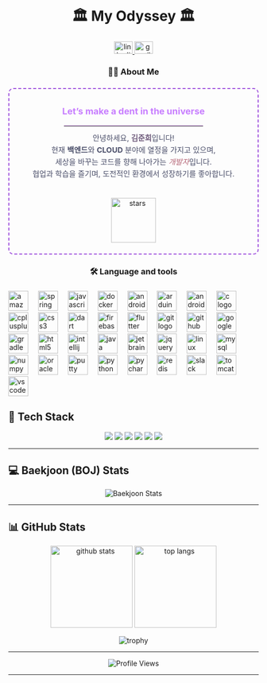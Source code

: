 <h1 align="center">🏛 My Odyssey 🏛</h1>

###

<div align="center">
  <a href="https://www.linkedin.com/in/%EC%A4%80%ED%9D%AC-%EA%B9%80-8a731b230/" target="_blank">
    <img src="https://raw.githubusercontent.com/maurodesouza/profile-readme-generator/master/src/assets/icons/social/linkedin/default.svg" width="37" height="25" alt="linkedin logo"  />
  </a>
  <a href="manuna530@gmail.com" target="_blank">
    <img src="https://raw.githubusercontent.com/maurodesouza/profile-readme-generator/master/src/assets/icons/social/gmail/default.svg" width="37" height="25" alt="gmail logo"  />
  </a>
</div>

###

<h3 align="center">👩‍💻  About Me</h3>

###

<!-- 자기소개 박스 전체를 가운데 정렬 -->
<div align="center" style="
     border: 2px dashed #9d4edd;
     border-radius: 10px; 
     padding: 16px; 
     max-width: 600px;
     margin: 0 auto;">

  <!-- 상단 포인트 문구 -->
  <p style="
       font-size: 18px; 
       font-weight: bold; 
       color: #c77dff;">
    Let’s make a dent in the universe
  </p>
  
  <!-- 작게 구분선(가로줄) -->
  <hr style="width: 60%; border: 0; border-top: 1px solid #e0aaff; margin: 8px auto;">

  <!-- 메인 자기소개 텍스트 -->
  <p style="
       font-size: 15px; 
       color: #4a4e69; 
       line-height: 1.6; 
       margin: 12px 0;">
    안녕하세요, <strong style="color:#6d597a;">김준희</strong>입니다!<br/>
    현재 <strong>백엔드</strong>와 <strong>CLOUD</strong> 분야에 열정을 가지고 있으며,<br/>
    세상을 바꾸는 코드를 향해 나아가는 <em style="color:#b56576;">개발자</em>입니다.<br/>
    협업과 학습을 즐기며, 도전적인 환경에서 성장하기를 좋아합니다.<br/>
    <br/>
  </p>

  <!-- 추가 이모지나 장식 -->
  <p style="margin: 6px 0;">
    <img src="https://raw.githubusercontent.com/hankyoung-0/hankyoung-0/main/assets/stars.gif" 
         width="90" alt="stars" />
  </p>

</div>


###

<h3 align="center">🛠 Language and tools</h3>

###

<div align="left">
  <img src="https://cdn.jsdelivr.net/gh/devicons/devicon/icons/amazonwebservices/amazonwebservices-line-wordmark.svg" height="40" alt="amazonwebservices logo"  />
  <img width="12" />
  <img src="https://cdn.jsdelivr.net/gh/devicons/devicon/icons/spring/spring-original.svg" height="40" alt="spring logo"  />
  <img width="12" />
  <img src="https://cdn.jsdelivr.net/gh/devicons/devicon/icons/javascript/javascript-original.svg" height="40" alt="javascript logo"  />
  <img width="12" />
  <img src="https://cdn.jsdelivr.net/gh/devicons/devicon/icons/docker/docker-original.svg" height="40" alt="docker logo"  />
  <img width="12" />
  <img src="https://cdn.jsdelivr.net/gh/devicons/devicon/icons/androidstudio/androidstudio-original.svg" height="40" alt="androidstudio logo"  />
  <img width="12" />
  <img src="https://cdn.jsdelivr.net/gh/devicons/devicon/icons/arduino/arduino-original.svg" height="40" alt="arduino logo"  />
  <img width="12" />
  <img src="https://cdn.jsdelivr.net/gh/devicons/devicon/icons/android/android-original.svg" height="40" alt="android logo"  />
  <img width="12" />
  <img src="https://cdn.jsdelivr.net/gh/devicons/devicon/icons/c/c-original.svg" height="40" alt="c logo"  />
  <img width="12" />
  <img src="https://cdn.jsdelivr.net/gh/devicons/devicon/icons/cplusplus/cplusplus-original.svg" height="40" alt="cplusplus logo"  />
  <img width="12" />
  <img src="https://cdn.jsdelivr.net/gh/devicons/devicon/icons/css3/css3-original.svg" height="40" alt="css3 logo"  />
  <img width="12" />
  <img src="https://cdn.jsdelivr.net/gh/devicons/devicon/icons/dart/dart-original.svg" height="40" alt="dart logo"  />
  <img width="12" />
  <img src="https://cdn.jsdelivr.net/gh/devicons/devicon/icons/firebase/firebase-plain.svg" height="40" alt="firebase logo"  />
  <img width="12" />
  <img src="https://cdn.jsdelivr.net/gh/devicons/devicon/icons/flutter/flutter-original.svg" height="40" alt="flutter logo"  />
  <img width="12" />
  <img src="https://cdn.jsdelivr.net/gh/devicons/devicon/icons/git/git-original.svg" height="40" alt="git logo"  />
  <img width="12" />
  <img src="https://cdn.jsdelivr.net/gh/devicons/devicon/icons/github/github-original.svg" height="40" alt="github logo"  />
  <img width="12" />
  <img src="https://cdn.jsdelivr.net/gh/devicons/devicon/icons/googlecloud/googlecloud-original.svg" height="40" alt="googlecloud logo"  />
  <img width="12" />
  <img src="https://cdn.jsdelivr.net/gh/devicons/devicon/icons/gradle/gradle-original.svg" height="40" alt="gradle logo"  />
  <img width="12" />
  <img src="https://cdn.jsdelivr.net/gh/devicons/devicon/icons/html5/html5-original.svg" height="40" alt="html5 logo"  />
  <img width="12" />
  <img src="https://cdn.jsdelivr.net/gh/devicons/devicon/icons/intellij/intellij-original.svg" height="40" alt="intellij logo"  />
  <img width="12" />
  <img src="https://cdn.jsdelivr.net/gh/devicons/devicon/icons/java/java-original.svg" height="40" alt="java logo"  />
  <img width="12" />
  <img src="https://cdn.jsdelivr.net/gh/devicons/devicon/icons/jetbrains/jetbrains-original.svg" height="40" alt="jetbrains logo"  />
  <img width="12" />
  <img src="https://cdn.jsdelivr.net/gh/devicons/devicon/icons/jquery/jquery-original.svg" height="40" alt="jquery logo"  />
  <img width="12" />
  <img src="https://cdn.jsdelivr.net/gh/devicons/devicon/icons/linux/linux-original.svg" height="40" alt="linux logo"  />
  <img width="12" />
  <img src="https://cdn.jsdelivr.net/gh/devicons/devicon/icons/mysql/mysql-original.svg" height="40" alt="mysql logo"  />
  <img width="12" />
  <img src="https://cdn.jsdelivr.net/gh/devicons/devicon/icons/numpy/numpy-original.svg" height="40" alt="numpy logo"  />
  <img width="12" />
  <img src="https://cdn.jsdelivr.net/gh/devicons/devicon/icons/oracle/oracle-original.svg" height="40" alt="oracle logo"  />
  <img width="12" />
  <img src="https://cdn.jsdelivr.net/gh/devicons/devicon/icons/putty/putty-original.svg" height="40" alt="putty logo"  />
  <img width="12" />
  <img src="https://cdn.jsdelivr.net/gh/devicons/devicon/icons/python/python-original.svg" height="40" alt="python logo"  />
  <img width="12" />
  <img src="https://cdn.jsdelivr.net/gh/devicons/devicon/icons/pycharm/pycharm-original.svg" height="40" alt="pycharm logo"  />
  <img width="12" />
  <img src="https://cdn.jsdelivr.net/gh/devicons/devicon/icons/redis/redis-original.svg" height="40" alt="redis logo"  />
  <img width="12" />
  <img src="https://cdn.jsdelivr.net/gh/devicons/devicon/icons/slack/slack-original.svg" height="40" alt="slack logo"  />
  <img width="12" />
  <img src="https://cdn.jsdelivr.net/gh/devicons/devicon/icons/tomcat/tomcat-original.svg" height="40" alt="tomcat logo"  />
  <img width="12" />
  <img src="https://cdn.jsdelivr.net/gh/devicons/devicon/icons/vscode/vscode-original.svg" height="40" alt="vscode logo"  />
</div>

###

## 🔧 Tech Stack
<p align="center">
  <!-- 원하는 스택/툴 뱃지를 추가 -->
  <img src="https://img.shields.io/badge/Java-007396?style=flat-square&logo=OpenJDK&logoColor=white"/>
  <img src="https://img.shields.io/badge/JavaScript-f7df1e?style=flat-square&logo=javascript&logoColor=black"/>
  <img src="https://img.shields.io/badge/TypeScript-3178c6?style=flat-square&logo=typescript&logoColor=white"/>
  <img src="https://img.shields.io/badge/Node.js-339933?style=flat-square&logo=node.js&logoColor=white"/>
  <img src="https://img.shields.io/badge/Python-3776ab?style=flat-square&logo=python&logoColor=white"/>
  <img src="https://img.shields.io/badge/Salesforce-00A1E0?style=flat-square&logo=Salesforce&logoColor=white"/>
</p>

---

## 💻 Baekjoon (BOJ) Stats
<p align="center">
  <!-- Solved.ac 통계 뱃지(mazassumnida 등) 예시: YOUR_BAEKJOON_ID 교체 -->
  <img src="http://mazassumnida.wtf/api/v2/generate_badge?boj=manuna530" alt="Baekjoon Stats" />
</p>

---

## 📊 GitHub Stats
<p align="center">
  <!-- 깃허브 스탯 카드: 테마 변경 (onedark) -->
  <img src="https://github-readme-stats.vercel.app/api?username=karl21-02&show_icons=true&theme=onedark" height="165" alt="github stats" />
  
  <!-- 가장 많이 사용한 언어: 테마도 동일(onelight, onedark 등) -->
  <img src="https://github-readme-stats.vercel.app/api/top-langs/?username=karl21-02&layout=compact&theme=onedark" height="165" alt="top langs" />
</p>

<!-- 깃허브 트로피 (옵션), onedark 테마 -->
<p align="center">
  <img src="https://github-profile-trophy.vercel.app/?username=karl21-02&row=1&column=7&theme=onedark" alt="trophy" />
</p>

---

<!-- (옵션) 프로필 방문자 수 뱃지 -->
<p align="center">
  <img src="https://komarev.com/ghpvc/?username=YOUR_GITHUB_ID&style=flat-square" alt="Profile Views"/>
</p>

---
